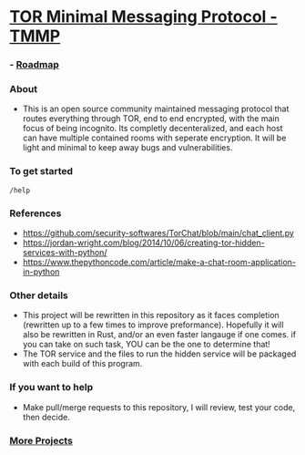 # [TOR Minimal Messaging Protocol - TMMP](https://fu3x.github.io/TMMP)

### - [Roadmap](https://github.com/users/FU3X/projects/2)

### About
- This is an open source community maintained messaging protocol that routes everything through TOR, end to end encrypted, with the main focus of being incognito. Its completly decenteralized, and each host can have multiple contained rooms with seperate encryption. It will be light and minimal to keep away bugs and vulnerabilities.

### To get started
```
/help
```

### References
- https://github.com/security-softwares/TorChat/blob/main/chat_client.py
- https://jordan-wright.com/blog/2014/10/06/creating-tor-hidden-services-with-python/
- https://www.thepythoncode.com/article/make-a-chat-room-application-in-python

### Other details
- This project will be rewritten in this repository as it faces completion (rewritten up to a few times to improve preformance). Hopefully it will also be rewritten in Rust, and/or an even faster langauge if one comes. if you can take on such task, YOU can be the one to determine that!
- The TOR service and the files to run the hidden service will be packaged with each build of this program.

### If you want to help
- Make pull/merge requests to this repository, I will review, test your code, then decide.

### [More Projects](fu3x.github.io)
